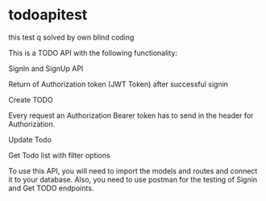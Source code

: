 # todoapitest
 this test q solved by own blind coding


 
This is a TODO API with the following functionality:

SignIn and SignUp API

Return of Authorization token (JWT Token) after successful signin

Create TODO

Every request an Authorization Bearer token has to send in the header for Authorization.

Update Todo

Get Todo list with filter options

To use this API, you will need to import the models and routes and connect it to your database. Also, you need to use postman for the testing of Signin and Get TODO endpoints.
